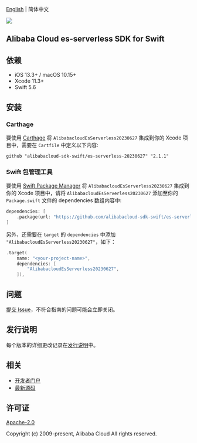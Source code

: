 [English](README.md) | 简体中文

![](https://aliyunsdk-pages.alicdn.com/icons/AlibabaCloud.svg)

## Alibaba Cloud es-serverless SDK for Swift

## 依赖

- iOS 13.3+ / macOS 10.15+
- Xcode 11.3+
- Swift 5.6

## 安装

### Carthage

要使用 [Carthage](https://github.com/Carthage/Carthage) 将 `AlibabacloudEsServerless20230627` 集成到你的 Xcode 项目中，需要在 `Cartfile` 中定义以下内容:

```ogdl
github "alibabacloud-sdk-swift/es-serverless-20230627" "2.1.1"
```

### Swift 包管理工具

要使用 [Swift Package Manager](https://swift.org/package-manager/) 将 `AlibabacloudEsServerless20230627` 集成到你的 Xcode 项目中，请将 `AlibabacloudEsServerless20230627` 添加至你的 `Package.swift` 文件的 dependencies 数组内容中:

```swift
dependencies: [
    .package(url: "https://github.com/alibabacloud-sdk-swift/es-serverless-20230627.git", from: "2.1.1")
]
```

另外，还需要在 `target` 的 `dependencies` 中添加 `"AlibabacloudEsServerless20230627"`，如下：

```swift
.target(
    name: "<your-project-name>",
    dependencies: [
        "AlibabacloudEsServerless20230627",
    ]),
```

## 问题

[提交 Issue](https://github.com/alibabacloud-sdk-swift/es-serverless-20230627/issues/new)，不符合指南的问题可能会立即关闭。

## 发行说明

每个版本的详细更改记录在[发行说明](./ChangeLog.txt)中。

## 相关

* [开发者门户](https://next.api.aliyun.com/home)
* [最新源码](https://github.com/alibabacloud-sdk-swift/es-serverless-20230627)

## 许可证

[Apache-2.0](http://www.apache.org/licenses/LICENSE-2.0)

Copyright (c) 2009-present, Alibaba Cloud All rights reserved.
